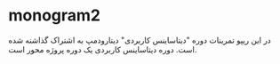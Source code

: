 # monogram2
در این ریپو تمرینات دوره "دیتاساینس کاربردی" دیتارودمپ به اشتراک گذاشنه شده است.
دوره دیتاساینس کاربردی یک دوره پروژه محور است. 

